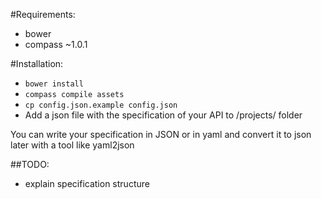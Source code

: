 #Requirements:

- bower
- compass ~1.0.1

#Installation:

- ``bower install``
- ``compass compile assets``
- ``cp config.json.example config.json``
- Add a json file with the specification of your API to /projects/ folder

You can write your specification in JSON or in yaml and convert it to json later with a tool like yaml2json

##TODO:

- explain specification structure
